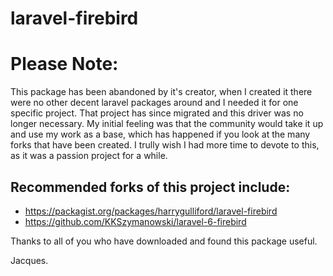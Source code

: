 # laravel-firebird

# Please Note:

This package has been abandoned by it's creator, when I created it there were no other decent laravel packages around and I needed it for one specific project. That project has since migrated and this driver was no longer necessary. 
My initial feeling was that the community would take it up and use my work as a base, which has happened if you look at the many forks that have been created. I trully wish I had more time to devote to this, as it was a passion project for a while.

## Recommended forks of this project include:

* https://packagist.org/packages/harrygulliford/laravel-firebird
* https://github.com/KKSzymanowski/laravel-6-firebird

Thanks to all of you who have downloaded and found this package useful.

Jacques.
